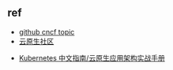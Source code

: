 

## ref

+ [github cncf topic](https://github.com/topics/cncf)
+ [云原生社区](https://cloudnative.to/blog/)

<!-- 教程 -->
+ [Kubernetes 中文指南/云原生应用架构实战手册](https://jimmysong.io/kubernetes-handbook/)